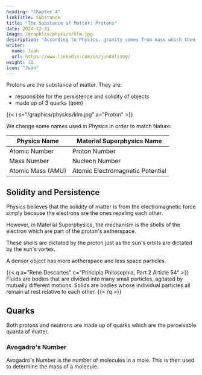 ```yaml
---
heading: "Chapter 4"
linkTitle: Substance
title: "The Substance of Matter: Protons"
date: 2024-12-31
image: /graphics/physics/klm.jpg
description: "According to Physics, gravity comes from mass which then comes from the Higgs Field"
writer:
  name: Juan
  url: https://www.linkedin.com/in/jundalisay/
weight: 11
icon: "Juan"
---
```




Protons are the substance of matter. They are:
- responsible for the persistence and solidity of objects
- made up of 3 quarks (qom)


{{< i s="/graphics/physics/klm.jpg" a="Proton" >}}

We change some names used in Physics in order to match Nature:

Physics Name | Material Superphysics Name
--- | ---
Atomic Number | Proton Number
Mass Number | Nucleon Number 
Atomic Mass (AMU) | Atomic Electromagnetic Potential 


## Solidity and Persistence

Physics believes that the solidity of matter is from the electromagnetic force simply because the electrons are the ones repeling each other. 

However, in Material Superphysics, the mechanism is the shells of the electron which are part of the proton's aetherspace. 

These shells are dictated by the proton just as the sun's orbits are dictated by the sun's vortex.

A denser object has more aetherspace and less space particles. 

{{< q a="Rene Descartes" c="Principia Philosophia, Part 2 Article 54" >}}
Fluids are bodies that are divided into many small particles, agitated by mutually different motions. Solids are bodies whose individual particles all remain at rest relative to each other.
{{< /q >}}


## Quarks

Both protons and neutrons are made up of quarks which are the perceivable quanta of matter. 


### Avogadro's Number

Avogadro's Number is the number of molecules in a mole. This is then used to determine the mass of a molecule. 
